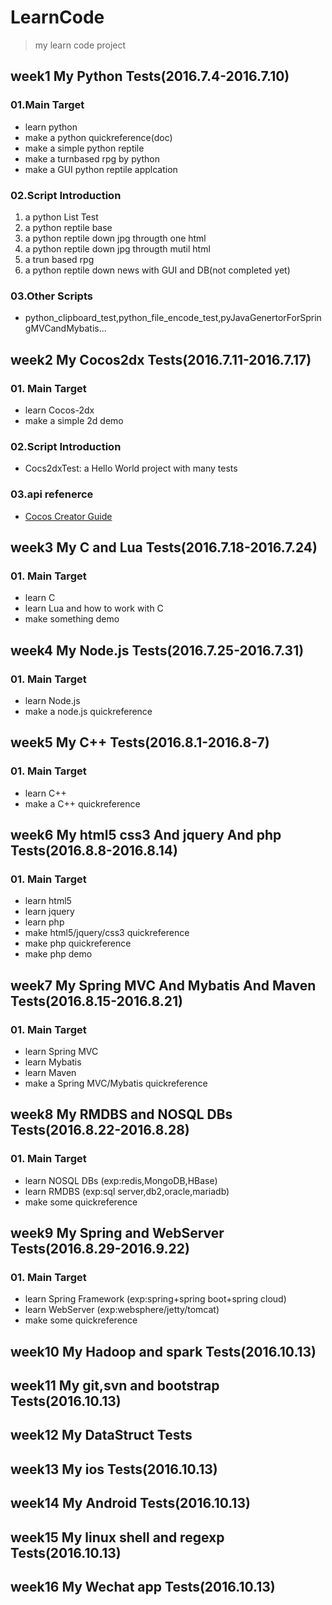 # LearnCode
> my learn code project  

## week1 My Python Tests(2016.7.4-2016.7.10)
### 01.Main Target
* learn python
* make a python quickreference(doc)
* make a simple python reptile
* make a turnbased rpg by python
* make a GUI python reptile applcation

### 02.Script Introduction
1. a python List Test
2. a python reptile base
3. a python reptile down jpg througth one html
4. a python reptile down jpg througth mutil html
5. a trun based rpg
6. a python reptile down news with GUI and DB(not completed yet)

### 03.Other Scripts
* python_clipboard_test,python_file_encode_test,pyJavaGenertorForSpringMVCandMybatis...

## week2 My Cocos2dx Tests(2016.7.11-2016.7.17)
### 01. Main Target
* learn Cocos-2dx
* make a simple 2d demo

### 02.Script Introduction
* Cocs2dxTest: a Hello World project with many tests

### 03.api refenerce
* [Cocos Creator Guide](http://cocos.com/docs/creator/index.html)

## week3 My C and Lua Tests(2016.7.18-2016.7.24)
### 01. Main Target
* learn C
* learn Lua and how to work with C
* make something demo

## week4 My Node.js Tests(2016.7.25-2016.7.31)
### 01. Main Target
* learn Node.js
* make a node.js quickreference

## week5 My C++ Tests(2016.8.1-2016.8-7)
### 01. Main Target
* learn C++
* make a C++ quickreference

## week6 My html5 css3 And jquery And php Tests(2016.8.8-2016.8.14)
### 01. Main Target
* learn html5
* learn jquery
* learn php
* make html5/jquery/css3 quickreference
* make php quickreference
* make php demo

## week7 My Spring MVC And Mybatis And Maven Tests(2016.8.15-2016.8.21)
### 01. Main Target
* learn Spring MVC
* learn Mybatis
* learn Maven
* make a Spring MVC/Mybatis quickreference

## week8 My RMDBS and NOSQL DBs Tests(2016.8.22-2016.8.28)
### 01. Main Target
* learn NOSQL DBs (exp:redis,MongoDB,HBase)
* learn RMDBS (exp:sql server,db2,oracle,mariadb)
* make some quickreference

## week9 My Spring and WebServer Tests(2016.8.29-2016.9.22)
### 01. Main Target
* learn Spring Framework (exp:spring+spring boot+spring cloud)
* learn WebServer (exp:websphere/jetty/tomcat)
* make some quickreference

## week10 My Hadoop and spark Tests(2016.10.13)

## week11 My git,svn and bootstrap Tests(2016.10.13)

## week12 My DataStruct Tests

## week13 My ios Tests(2016.10.13)

## week14 My Android Tests(2016.10.13)

## week15 My linux shell and regexp Tests(2016.10.13)

## week16 My Wechat app Tests(2016.10.13)
